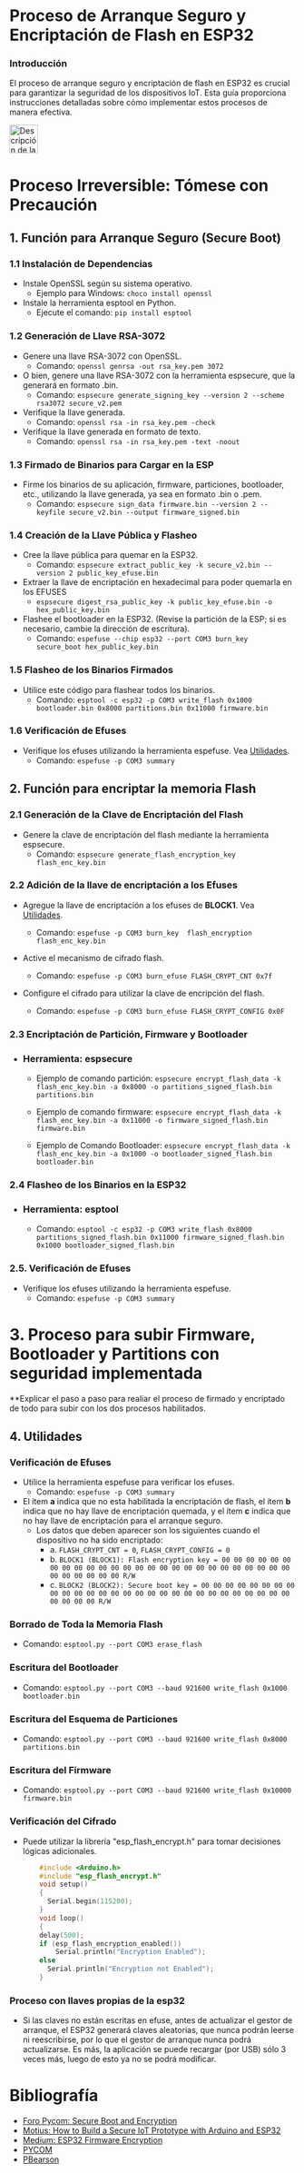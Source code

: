# Proceso de Arranque Seguro y Encriptación de Flash en ESP32
### Introducción
El proceso de arranque seguro y encriptación de flash en ESP32 es crucial para garantizar la seguridad de los dispositivos IoT. Esta guía proporciona instrucciones detalladas sobre cómo implementar estos procesos de manera efectiva.

<img src="https://cdn-icons-png.flaticon.com/512/6360/6360061.png" alt="Descripción de la imagen" style="width:50px;"> 

# Proceso Irreversible: Tómese con Precaución

## 1. Función para Arranque Seguro (Secure Boot)
### 1.1 Instalación de Dependencias
- Instale OpenSSL según su sistema operativo.
  - Ejemplo para Windows: `choco install openssl`
- Instale la herramienta esptool en Python.
  - Ejecute el comando: `pip install esptool`
  
### 1.2 Generación de Llave RSA-3072 
- Genere una llave RSA-3072 con OpenSSL.
  - Comando: `openssl genrsa -out rsa_key.pem 3072`
- O bien, genere una llave RSA-3072 con la herramienta espsecure, que la generará en formato .bin.
  - Comando: `espsecure generate_signing_key --version 2 --scheme rsa3072 secure_v2.pem`
- Verifique la llave generada.
  - Comando: `openssl rsa -in rsa_key.pem -check`
- Verifique la llave generada en formato de texto.
  - Comando: `openssl rsa -in rsa_key.pem -text -noout`
  
### 1.3 Firmado de Binarios para Cargar en la ESP 
- Firme los binarios de su aplicación, firmware, particiones, bootloader, etc., utilizando la llave generada, ya sea en formato .bin o .pem.
  - Comando: `espsecure sign_data firmware.bin --version 2 --keyfile secure_v2.bin --output firmware_signed.bin`
  
### 1.4 Creación de la Llave Pública y Flasheo 
- Cree la llave pública para quemar en la ESP32.
  - Comando: `espsecure extract_public_key -k secure_v2.bin --version 2 public_key_efuse.bin`
- Extraer la llave de encriptación en hexadecimal para poder quemarla en los EFUSES
  - `espsecure digest_rsa_public_key -k public_key_efuse.bin -o hex_public_key.bin`
- Flashee el bootloader en la ESP32. (Revise la partición de la ESP; si es necesario, cambie la dirección de escritura).
  - Comando: `espefuse --chip esp32 --port COM3 burn_key secure_boot hex_public_key.bin`
  
### 1.5 Flasheo de los Binarios Firmados
- Utilice este código para flashear todos los binarios.
  - Comando: `esptool -c esp32 -p COM3 write_flash 0x1000 bootloader.bin 0x8000 partitions.bin 0x11000 firmware.bin`
### 1.6 Verificación de Efuses 
- Verifique los efuses utilizando la herramienta espefuse. Vea [Utilidades](#utilidades).
  - Comando: `espefuse -p COM3 summary`

## 2. Función para encriptar la memoria Flash
### 2.1 Generación de la Clave de Encriptación del Flash
- Genere la clave de encriptación del flash mediante la herramienta espsecure.
  - Comando: `espsecure generate_flash_encryption_key flash_enc_key.bin`

### 2.2 Adición de la llave de encriptación a los Efuses 
- Agregue la llave de encriptación a los efuses de **BLOCK1**. Vea [Utilidades](#utilidades).
  - Comando: `espefuse -p COM3 burn_key  flash_encryption flash_enc_key.bin`

- Active el mecanismo de cifrado flash.
  - Comando: `espefuse -p COM3 burn_efuse FLASH_CRYPT_CNT 0x7f`

- Configure el cifrado para utilizar la clave de encripción del flash.
  - Comando: `espefuse -p COM3 burn_efuse FLASH_CRYPT_CONFIG 0x0F`

### 2.3 Encriptación de Partición, Firmware y Bootloader
- ### Herramienta: espsecure 
  - Ejemplo de comando partición: `espsecure encrypt_flash_data -k flash_enc_key.bin -a 0x8000 -o partitions_signed_flash.bin partitions.bin`

  - Ejemplo de comando firmware: `espsecure encrypt_flash_data -k flash_enc_key.bin -a 0x11000 -o firmware_signed_flash.bin firmware.bin`

  - Ejemplo de Comando Bootloader: `espsecure encrypt_flash_data -k flash_enc_key.bin -a 0x1000 -o bootloader_signed_flash.bin bootloader.bin`

### 2.4 Flasheo de los Binarios en la ESP32
- ### Herramienta: esptool
  - Comando: `esptool -c esp32 -p COM3 write_flash 0x8000 partitions_signed_flash.bin 0x11000 firmware_signed_flash.bin 0x1000 bootloader_signed_flash.bin`

### 2.5. Verificación de Efuses 
- Verifique los efuses utilizando la herramienta espefuse.
  - Comando: `espefuse -p COM3 summary`

# 3. Proceso para subir Firmware, Bootloader y Partitions con seguridad implementada

**Explicar el paso a paso para realiar el proceso de firmado y encriptado de todo para subir con los dos procesos habilitados.

## 4. Utilidades 
### Verificación de Efuses
- Utilice la herramienta espefuse para verificar los efuses.
  - Comando: `espefuse -p COM3 summary`
- El ítem **a** indica que no esta habilitada la encriptación de flash, el ítem **b** indica que no hay llave de encriptación quemada, y el ítem **c** indica que no hay llave de encriptación para el arranque seguro.
  - Los datos que deben aparecer son los siguientes cuando el dispositivo no ha sido encriptado:
    - a. `FLASH_CRYPT_CNT = 0`, `FLASH_CRYPT_CONFIG = 0`
    - b. `BLOCK1 (BLOCK1): Flash encryption key = 00 00 00 00 00 00 00 00 00 00 00 00 00 00 00 00 00 00 00 00 00 00 00 00 00 00 00 00 00 00 00 00 R/W`
    - c. `BLOCK2 (BLOCK2): Secure boot key = 00 00 00 00 00 00 00 00 00 00 00 00 00 00 00 00 00 00 00 00 00 00 00 00 00 00 00 00 00 00 00 00 R/W`


### Borrado de Toda la Memoria Flash
- Comando: `esptool.py --port COM3 erase_flash`

### Escritura del Bootloader
- Comando: `esptool.py --port COM3 --baud 921600 write_flash 0x1000 bootloader.bin`

### Escritura del Esquema de Particiones
- Comando: `esptool.py --port COM3 --baud 921600 write_flash 0x8000 partitions.bin`

### Escritura del Firmware
- Comando: `esptool.py --port COM3 --baud 921600 write_flash 0x10000 firmware.bin`

### Verificación del Cifrado 
- Puede utilizar la librería "esp_flash_encrypt.h" para tomar decisiones lógicas adicionales.

  ```c++ 
      #include <Arduino.h>
      #include "esp_flash_encrypt.h"
      void setup()
      {
        Serial.begin(115200);
      }
      void loop()
      {
      delay(500);
      if (esp_flash_encryption_enabled())
          Serial.println("Encryption Enabled");
      else
        Serial.println("Encryption not Enabled");
      }
### Proceso con llaves propias de la esp32 
- Si las claves no están escritas en efuse, antes de actualizar el gestor de arranque, el ESP32 generará claves aleatorias, que nunca podrán leerse ni reescribirse, por lo que el gestor de arranque nunca podrá actualizarse. Es más, la aplicación se puede recargar (por USB) sólo 3 veces más, luego de esto ya no se podrá modificar.
# Bibliografía
- [Foro Pycom: Secure Boot and Encryption](https://forum.pycom.io/topic/4949/secureboot-and-encryption/3)
- [Motius: How to Build a Secure IoT Prototype with Arduino and ESP32](https://www.motius.com/post/how-to-build-a-secure-iot-prototype-with-arduino-and-esp32)
- [Medium: ESP32 Firmware Encryption](https://medium.com/@kattelroshan1/esp32-firmware-encryption-a53eb1c9bf9c)
- [PYCOM](https://docs.pycom.io/advance/encryption/)
- [PBearson](https://github.com/PBearson/ESP32_Secure_Key_Storage_Tutorial)
